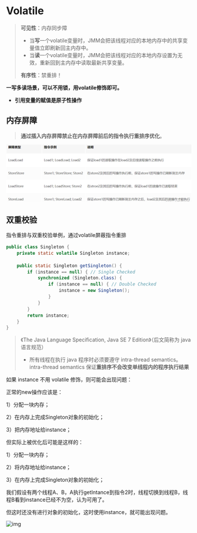 # Volatile

> **可见性**：内存同步障
>
> - 当**写**一个volatile变量时，JMM会把该线程对应的本地内存中的共享变量值立即刷新回主内存中。
> - 当**读**一个volatile变量时，JMM会把该线程对应的本地内存设置为无效，重新回到主内存中读取最新共享变量。
>
> **有序性**：禁重排！



**一写多读场景，可以不用锁，用volatile修饰即可。**

- **引用变量的赋值是原子性操作**

## 内存屏障

> **通过插入内存屏障禁止在内存屏障前后的指令执行重排序优化**。

<img src=".pics/volatile/store_load.png" alt="image-20231023163748685" style="zoom: 80%;" />

## 双重校验

指令重排与双重校验单例，通过volatile屏蔽指令重排

```java
public class Singleton {
    private static volatile Singleton instance;

    public static Singleton getSingleton() {
        if (instance == null) { // Single Checked
            synchronized (Singleton.class) {
                if (instance == null) { // Double Checked
                    instance = new Singleton();
                }
            }
        }
        return instance;
    }
}
```

>《The Java Language Specification, Java SE 7 Edition》（后文简称为 java 语言规范）
>
>- 所有线程在执行 java 程序时必须要遵守 intra-thread semantics。intra-thread semantics 保证**重排序不会改变单线程内的程序执行结果**

如果 instance 不用 volatile 修饰，则可能会出现问题：

正常的new操作应该是：

1）分配一块内存；

2）在内存上完成Singleton对象的初始化；

3）把内存地址给instance；

但实际上被优化后可能是这样的：

1）分配一块内存；

2）将内存地址给instance；

3）在内存上完成Singleton对象的初始化；

我们假设有两个线程A、B，A执行getIntance到指令2时，线程切换到线程B，线程B看到instance已经不为空，认为可用了。

但这时还没有进行对象的初始化，这时使用instance，就可能出现问题。

 ![img](pics/volatile_sample.png)